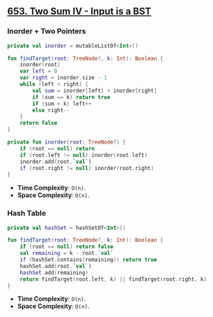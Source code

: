 ## [653. Two Sum IV - Input is a BST](https://leetcode.com/problems/two-sum-iv-input-is-a-bst/)

### Inorder + Two Pointers
```kotlin
private val inorder = mutableListOf<Int>()

fun findTarget(root: TreeNode?, k: Int): Boolean {
    inorder(root)
    var left = 0
    var right = inorder.size - 1
    while (left < right) {
        val sum = inorder[left] + inorder[right]
        if (sum == k) return true
        if (sum < k) left++
        else right--
    }
    return false
}

private fun inorder(root: TreeNode?) {
    if (root == null) return
    if (root.left != null) inorder(root.left)
    inorder.add(root.`val`)
    if (root.right != null) inorder(root.right)
}
```

* **Time Complexity**: `O(n)`.
* **Space Complexity**: `O(n)`.

### Hash Table
```kotlin
private val hashSet = hashSetOf<Int>()

fun findTarget(root: TreeNode?, k: Int): Boolean {
    if (root == null) return false
    val remaining = k - root.`val`
    if (hashSet.contains(remaining)) return true
    hashSet.add(root.`val`)
    hashSet.add(remaining)
    return findTarget(root.left, k) || findTarget(root.right, k)
}
```

* **Time Complexity**: `O(n)`.
* **Space Complexity**: `O(n)`.

